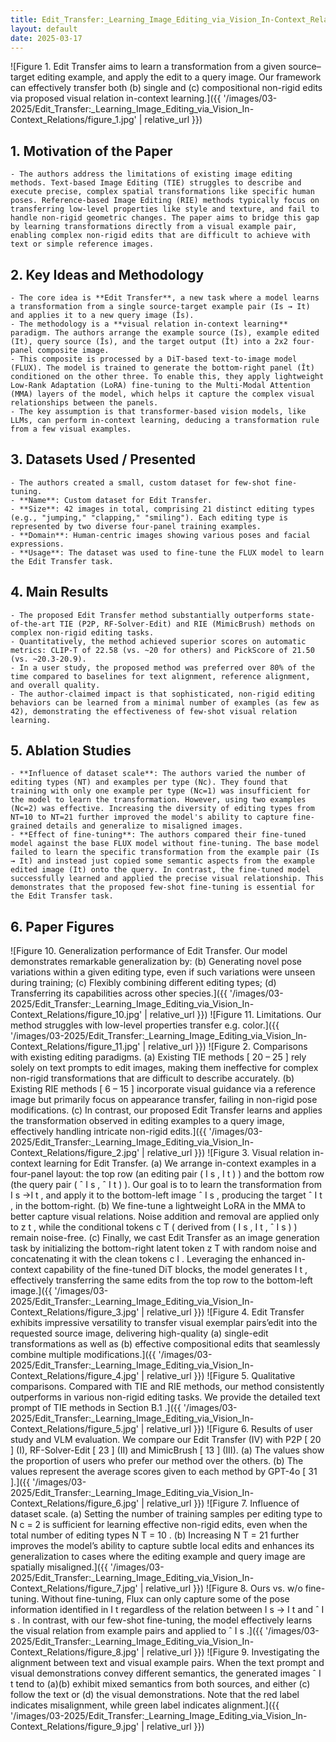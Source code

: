 ```yaml
---
title: Edit_Transfer:_Learning_Image_Editing_via_Vision_In-Context_Relations
layout: default
date: 2025-03-17
---
```

![Figure 1. Edit Transfer aims to learn a transformation from a given source–target editing example, and apply the edit to a query image. Our framework can effectively transfer both (b) single and (c) compositional non-rigid edits via proposed visual relation in-context learning.]({{ '/images/03-2025/Edit_Transfer:_Learning_Image_Editing_via_Vision_In-Context_Relations/figure_1.jpg' | relative_url }})
## 1. Motivation of the Paper
    - The authors address the limitations of existing image editing methods. Text-based Image Editing (TIE) struggles to describe and execute precise, complex spatial transformations like specific human poses. Reference-based Image Editing (RIE) methods typically focus on transferring low-level properties like style and texture, and fail to handle non-rigid geometric changes. The paper aims to bridge this gap by learning transformations directly from a visual example pair, enabling complex non-rigid edits that are difficult to achieve with text or simple reference images.

## 2. Key Ideas and Methodology
    - The core idea is **Edit Transfer**, a new task where a model learns a transformation from a single source-target example pair (Is → It) and applies it to a new query image (Îs).
    - The methodology is a **visual relation in-context learning** paradigm. The authors arrange the example source (Is), example edited (It), query source (Îs), and the target output (Ît) into a 2x2 four-panel composite image.
    - This composite is processed by a DiT-based text-to-image model (FLUX). The model is trained to generate the bottom-right panel (Ît) conditioned on the other three. To enable this, they apply lightweight Low-Rank Adaptation (LoRA) fine-tuning to the Multi-Modal Attention (MMA) layers of the model, which helps it capture the complex visual relationships between the panels.
    - The key assumption is that transformer-based vision models, like LLMs, can perform in-context learning, deducing a transformation rule from a few visual examples.

## 3. Datasets Used / Presented
    - The authors created a small, custom dataset for few-shot fine-tuning.
    - **Name**: Custom dataset for Edit Transfer.
    - **Size**: 42 images in total, comprising 21 distinct editing types (e.g., "jumping," "clapping," "smiling"). Each editing type is represented by two diverse four-panel training examples.
    - **Domain**: Human-centric images showing various poses and facial expressions.
    - **Usage**: The dataset was used to fine-tune the FLUX model to learn the Edit Transfer task.

## 4. Main Results
    - The proposed Edit Transfer method substantially outperforms state-of-the-art TIE (P2P, RF-Solver-Edit) and RIE (MimicBrush) methods on complex non-rigid editing tasks.
    - Quantitatively, the method achieved superior scores on automatic metrics: CLIP-T of 22.58 (vs. ~20 for others) and PickScore of 21.50 (vs. ~20.3-20.9).
    - In a user study, the proposed method was preferred over 80% of the time compared to baselines for text alignment, reference alignment, and overall quality.
    - The author-claimed impact is that sophisticated, non-rigid editing behaviors can be learned from a minimal number of examples (as few as 42), demonstrating the effectiveness of few-shot visual relation learning.

## 5. Ablation Studies
    - **Influence of dataset scale**: The authors varied the number of editing types (NT) and examples per type (Nc). They found that training with only one example per type (Nc=1) was insufficient for the model to learn the transformation. However, using two examples (Nc=2) was effective. Increasing the diversity of editing types from NT=10 to NT=21 further improved the model's ability to capture fine-grained details and generalize to misaligned images.
    - **Effect of fine-tuning**: The authors compared their fine-tuned model against the base FLUX model without fine-tuning. The base model failed to learn the specific transformation from the example pair (Is → It) and instead just copied some semantic aspects from the example edited image (It) onto the query. In contrast, the fine-tuned model successfully learned and applied the precise visual relationship. This demonstrates that the proposed few-shot fine-tuning is essential for the Edit Transfer task.

## 6. Paper Figures
![Figure 10. Generalization performance of Edit Transfer. Our model demonstrates remarkable generalization by: (b) Generating novel pose variations within a given editing type, even if such variations were unseen during training; (c) Flexibly combining different editing types; (d) Transferring its capabilities across other species.]({{ '/images/03-2025/Edit_Transfer:_Learning_Image_Editing_via_Vision_In-Context_Relations/figure_10.jpg' | relative_url }})
![Figure 11. Limitations. Our method struggles with low-level properties transfer e.g. color.]({{ '/images/03-2025/Edit_Transfer:_Learning_Image_Editing_via_Vision_In-Context_Relations/figure_11.jpg' | relative_url }})
![Figure 2. Comparisons with existing editing paradigms. (a) Existing TIE methods [ 20 – 25 ] rely solely on text prompts to edit images, making them ineffective for complex non-rigid transformations that are difficult to describe accurately. (b) Existing RIE methods [ 6 – 15 ] incorporate visual guidance via a reference image but primarily focus on appearance transfer, failing in non-rigid pose modifications. (c) In contrast, our proposed Edit Transfer learns and applies the transformation observed in editing examples to a query image, effectively handling intricate non-rigid edits.]({{ '/images/03-2025/Edit_Transfer:_Learning_Image_Editing_via_Vision_In-Context_Relations/figure_2.jpg' | relative_url }})
![Figure 3. Visual relation in-context learning for Edit Transfer. (a) We arrange in-context examples in a four-panel layout: the top row (an editing pair ( I s , I t ) ) and the bottom row (the query pair ( ˆ I s , ˆ I t ) ). Our goal is to to learn the transformation from I s →I t , and apply it to the bottom-left image ˆ I s , producing the target ˆ I t , in the bottom-right. (b) We fine-tune a lightweight LoRA in the MMA to better capture visual relations. Noise addition and removal are applied only to z t , while the conditional tokens c T ( derived from ( I s , I t , ˆ I s ) ) remain noise-free. (c) Finally, we cast Edit Transfer as an image generation task by initializing the bottom-right latent token z T with random noise and concatenating it with the clean tokens c I . Leveraging the enhanced in-context capability of the fine-tuned DiT blocks, the model generates I t , effectively transferring the same edits from the top row to the bottom-left image.]({{ '/images/03-2025/Edit_Transfer:_Learning_Image_Editing_via_Vision_In-Context_Relations/figure_3.jpg' | relative_url }})
![Figure 4. Edit Transfer exhibits impressive versatility to transfer visual exemplar pairs’edit into the requested source image, delivering high-quality (a) single-edit transformations as well as (b) effective compositional edits that seamlessly combine multiple modifications.]({{ '/images/03-2025/Edit_Transfer:_Learning_Image_Editing_via_Vision_In-Context_Relations/figure_4.jpg' | relative_url }})
![Figure 5. Qualitative comparisons. Compared with TIE and RIE methods, our method consistently outperforms in various non-rigid editing tasks. We provide the detailed text prompt of TIE methods in Section B.1 .]({{ '/images/03-2025/Edit_Transfer:_Learning_Image_Editing_via_Vision_In-Context_Relations/figure_5.jpg' | relative_url }})
![Figure 6. Results of user study and VLM evaluation. We compare our Edit Transfer (IV) with P2P [ 20 ] (I), RF-Solver-Edit [ 23 ] (II) and MimicBrush [ 13 ] (III). (a) The values show the proportion of users who prefer our method over the others. (b) The values represent the average scores given to each method by GPT-4o [ 31 ].]({{ '/images/03-2025/Edit_Transfer:_Learning_Image_Editing_via_Vision_In-Context_Relations/figure_6.jpg' | relative_url }})
![Figure 7. Influence of dataset scale. (a) Setting the number of training samples per editing type to N c = 2 is sufficient for learning effective non-rigid edits, even when the total number of editing types N T = 10 . (b) Increasing N T = 21 further improves the model’s ability to capture subtle local edits and enhances its generalization to cases where the editing example and query image are spatially misaligned.]({{ '/images/03-2025/Edit_Transfer:_Learning_Image_Editing_via_Vision_In-Context_Relations/figure_7.jpg' | relative_url }})
![Figure 8. Ours vs. w/o fine-tuning. Without fine-tuning, Flux can only capture some of the pose information identified in I t regardless of the relation between I s → I t and ˆ I s . In contrast, with our few-shot fine-tuning, the model effectively learns the visual relation from example pairs and applied to ˆ I s .]({{ '/images/03-2025/Edit_Transfer:_Learning_Image_Editing_via_Vision_In-Context_Relations/figure_8.jpg' | relative_url }})
![Figure 9. Investigating the alignment between text and visual example pairs. When the text prompt and visual demonstrations convey different semantics, the generated images ˆ I t tend to (a)(b) exhibit mixed semantics from both sources, and either (c) follow the text or (d) the visual demonstrations. Note that the red label indicates misalignment, while green label indicates alignment.]({{ '/images/03-2025/Edit_Transfer:_Learning_Image_Editing_via_Vision_In-Context_Relations/figure_9.jpg' | relative_url }})
